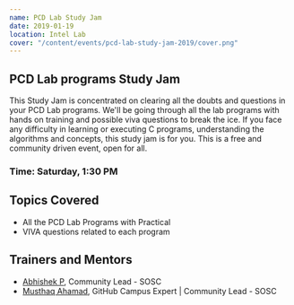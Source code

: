 ```yaml
---
name: PCD Lab Study Jam
date: 2019-01-19
location: Intel Lab
cover: "/content/events/pcd-lab-study-jam-2019/cover.png"
---
```


## PCD Lab programs Study Jam

This Study Jam is concentrated on clearing all the doubts and questions in your PCD Lab programs. We'll be going through all the lab programs with hands on training and possible viva questions to break the ice. If you face any difficulty in learning or executing C programs, understanding the algorithms and concepts, this study jam is for you. This is a free and community driven event, open for all.

### Time: Saturday, 1:30 PM

## Topics Covered

- All the PCD Lab Programs with Practical
- VIVA questions related to each program

## Trainers and Mentors

- [Abhishek P](https://github.com/AbhiiGatty), Community Lead - SOSC
- [Musthaq Ahamad](https://github.com/haxzie), GitHub Campus Expert | Community Lead - SOSC
